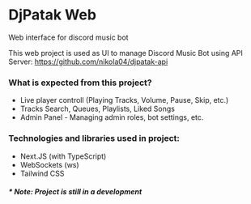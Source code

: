 # DjPatak Web
Web interface for discord music bot

This web project is used as UI to manage Discord Music Bot using API Server:
https://github.com/nikola04/djpatak-api

### What is expected from this project?
- Live player controll (Playing Tracks, Volume, Pause, Skip, etc.)
- Tracks Search, Queues, Playlists, Liked Songs
- Admin Panel - Managing admin roles, bot settings, etc.

### Technologies and libraries used in project:
- Next.JS (with TypeScript)
- WebSockets (ws)
- Tailwind CSS

##### * Note: Project is still in a development
